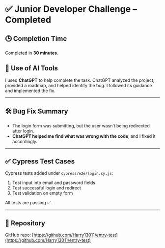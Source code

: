 # ✅ Junior Developer Challenge – Completed

## 🕒 Completion Time
Completed in **30 minutes**.

## 🤖 Use of AI Tools
I used **ChatGPT** to help complete the task. ChatGPT analyzed the project, provided a roadmap, and helped identify the bug. I followed its guidance and implemented the fix.

---

## 🛠️ Bug Fix Summary

- The login form was submitting, but the user wasn’t being redirected after login.
- **ChatGPT helped me find what was wrong with the code**, and I fixed it accordingly.

---

## ✅ Cypress Test Cases

Cypress tests added under `cypress/e2e/login.cy.js`:

1. Test input into email and password fields  
2. Test successful login and redirect  
3. Test validation on empty form  

All tests are passing ✅.

---

## 🔗 Repository

GitHub repo: [https://github.com/Harry13011/entry-test](https://github.com/Harry13011/entry-test)
